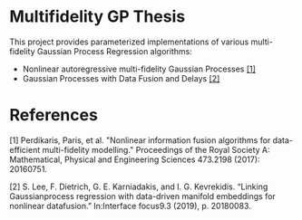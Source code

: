 # Multifidelity GP Thesis
This project provides parameterized implementations of various multi-fidelity Gaussian Process Regression algorithms:
- Nonlinear autoregressive multi-fidelity Gaussian Processes [[1]](#1)
- Gaussian Processes with Data Fusion and Delays [[2]](#1)

# References
<a id="1">[1]</a> 
Perdikaris, Paris, et al. "Nonlinear information fusion algorithms for data-efficient multi-fidelity modelling." Proceedings of the Royal Society A: Mathematical, Physical and Engineering Sciences 473.2198 (2017): 20160751.

<a id="1">[2]</a> 
S. Lee, F. Dietrich, G. E. Karniadakis, and I. G. Kevrekidis. “Linking Gaussianprocess regression with data-driven manifold embeddings for nonlinear datafusion.” In:Interface focus9.3 (2019), p. 20180083.
